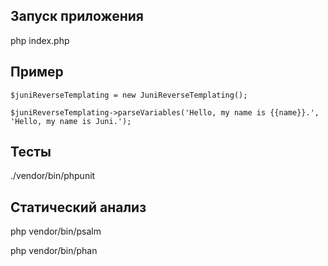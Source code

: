 
## Запуск приложения

php index.php

## Пример

```
$juniReverseTemplating = new JuniReverseTemplating();

$juniReverseTemplating->parseVariables('Hello, my name is {{name}}.', 'Hello, my name is Juni.');
```

## Тесты

./vendor/bin/phpunit

## Статический анализ

php vendor/bin/psalm

php vendor/bin/phan
